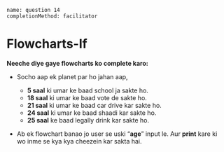 ```ngMeta
name: question 14
completionMethod: facilitator
```
# Flowcharts-If

**Neeche diye gaye flowcharts ko complete karo:**

- Socho aap ek planet par ho jahan aap,
  - **5 saal** ki umar ke baad school ja sakte ho. 
  - **18 saal** ki umar ke baad vote de sakte ho. 
  - **21 saal** ki umar ke baad car drive kar sakte ho.
  - **24 saal** ki umar ke baad shaadi kar sakte ho.
  - **25 saal** ke baad legally drink kar sakte ho.

- Ab ek flowchart banao jo user se uski “**age**” input le. Aur **print** kare ki wo inme se kya kya cheezein kar sakta hai.